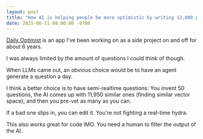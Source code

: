 ```yaml
---
layout: post
title: "How AI is helping people be more optimistic by writing 12,000 pre-vetted questions"
date: 2025-06-11 08:00:00 -0700
---
```


[Daily Optimist](https://apps.apple.com/us/app/affirmation-gratitude-journal/id1466175138) is an app I've been working on as a side project on and off for about 6 years.

I was always limited by the amount of questions I could think of though.

When LLMs came out, an obvious choice would be to have an agent generate a question a day.

I think a better choice is to have semi-realtime questions: You invent 50 questions, the AI comes up with 11,950 similar ones (finding similar vector space), and then you pre-vet as many as you can.

If a bad one slips in, you can edit it. You're not fighting a real-time hydra.

This also works great for code IMO. You need a human to filter the output of the AI.
